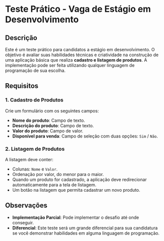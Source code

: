 # Teste Prático - Vaga de Estágio em Desenvolvimento

## Descrição

Este é um teste prático para candidatos a estágio em desenvolvimento. O objetivo é avaliar suas habilidades técnicas e criatividade na construção de uma aplicação básica que realiza **cadastro e listagem de produtos**. A implementação pode ser feita utilizando qualquer linguagem de programação de sua escolha.

## Requisitos

### 1. Cadastro de Produtos
Crie um formulário com os seguintes campos:
- **Nome do produto**: Campo de texto.
- **Descrição do produto**: Campo de texto.
- **Valor do produto**: Campo de valor.
- **Disponível para venda**: Campo de seleção com duas opções: `Sim` / `Não`.

### 2. Listagem de Produtos
A listagem deve conter:
- Colunas: `Nome` e `Valor`.
- Ordenação por valor, do menor para o maior.
- Quando um produto for cadastrado, a aplicação deve redirecionar automaticamente para a tela de listagem.
- Um botão na listagem que permita cadastrar um novo produto.

## Observações
- **Implementação Parcial**: Pode implementar o desafio até onde conseguir.
- **Diferencial**: Este teste será um grande diferencial para sua candidatura se você demonstrar habilidades em alguma linguagem de programação.
